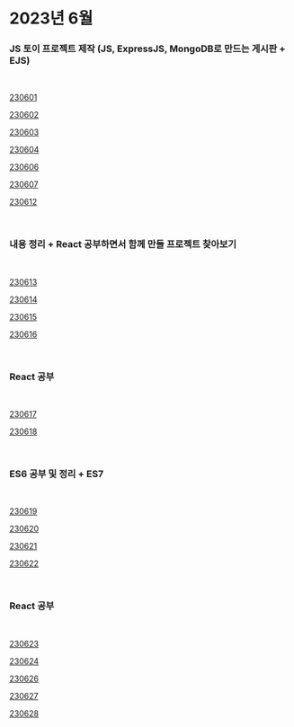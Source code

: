 # 2023년 6월

### JS 토이 프로젝트 제작 (JS, ExpressJS, MongoDB로 만드는 게시판 + EJS)

<br />

[230601](/DateLink/2023-06/230601.md)

[230602](/DateLink/2023-06/230602.md)

[230603](/DateLink/2023-06/230603.md)

[230604](/DateLink/2023-06/230604.md)

[230606](/DateLink/2023-06/230606.md)

[230607](/DateLink/2023-06/230607.md)

[230612](/DateLink/2023-06/230612.md)

<br />

### 내용 정리 + React 공부하면서 함께 만들 프로젝트 찾아보기

<br />

[230613](/DateLink/2023-06/230613.md)

[230614](/DateLink/2023-06/230614.md)

[230615](/DateLink/2023-06/230615.md)

[230616](/DateLink/2023-06/230616.md)

<br />

### React 공부

<br />

[230617](/DateLink/2023-06/230617.md)

[230618](/DateLink/2023-06/230618.md)

<br />

### ES6 공부 및 정리 + ES7

<br />

[230619](/DateLink/2023-06/230619.md)

[230620](/DateLink/2023-06/230620.md)

[230621](/DateLink/2023-06/230621.md)

[230622](/DateLink/2023-06/230622.md)

<br />

### React 공부

<br />

[230623](/DateLink/2023-06/230623.md)

[230624](/DateLink/2023-06/230624.md)

[230626](/DateLink/2023-06/230626.md)

[230627](/DateLink/2023-06/230627.md)

[230628](/DateLink/2023-06/230628.md)
